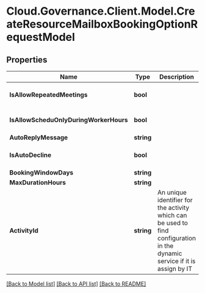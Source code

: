 # Cloud.Governance.Client.Model.CreateResourceMailboxBookingOptionRequestModel
## Properties

Name | Type | Description | Notes
------------ | ------------- | ------------- | -------------
**IsAllowRepeatedMeetings** | **bool** |  | [optional] [default to false]
**IsAllowScheduOnlyDuringWorkerHours** | **bool** |  | [optional] [default to false]
**AutoReplyMessage** | **string** |  | [optional] 
**IsAutoDecline** | **bool** |  | [optional] [default to false]
**BookingWindowDays** | **string** |  | [optional] 
**MaxDurationHours** | **string** |  | [optional] 
**ActivityId** | **string** | An unique identifier for the activity which can be used to find configuration in the dynamic service if it is assign by IT | [optional] 

[[Back to Model list]](../README.md#documentation-for-models) [[Back to API list]](../README.md#documentation-for-api-endpoints) [[Back to README]](../README.md)

